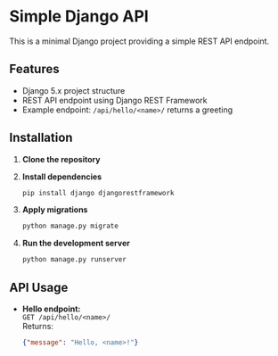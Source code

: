 # Simple Django API

This is a minimal Django project providing a simple REST API endpoint.

## Features

- Django 5.x project structure
- REST API endpoint using Django REST Framework
- Example endpoint: `/api/hello/<name>/` returns a greeting

## Installation

1. **Clone the repository**

2. **Install dependencies**
   ```sh
   pip install django djangorestframework
   ```

3. **Apply migrations**
   ```sh
   python manage.py migrate
   ```

4. **Run the development server**
   ```sh
   python manage.py runserver
   ```

## API Usage

- **Hello endpoint:**  
  `GET /api/hello/<name>/`  
  Returns:  
  ```json
  {"message": "Hello, <name>!"}
  ```

